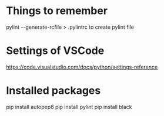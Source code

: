 # Things to remember

pylint --generate-rcfile > .pylintrc to create pylint file

# Settings of VSCode

https://code.visualstudio.com/docs/python/settings-reference

# Installed packages

pip install autopep8
pip install pylint
pip install black
